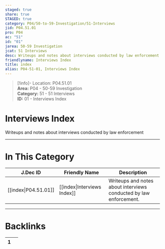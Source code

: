 ```yaml
---  
staged: true  
share: true  
STAGED: true  
category: P04/50-to-59-Investigation/51-Interviews  
jid: P04.51.01  
pro: P04  
ac: "51"  
id: "01"  
jarea: 50-59 Investigation  
jcat: 51 Interviews  
desc: Writeups and notes about interviews conducted by law enforcement.  
friendlyname: Interviews Index  
title: index  
alias: P04-51-01, Interviews Index  
---  
```

  
>[!info]- Location: P04.51.01  
>**Area:** P04 - 50-59 Investigation  
>**Category:** 51 - 51 Interviews  
>**ID:** 01 - Interviews Index  
  
# Interviews Index  
  
Writeups and notes about interviews conducted by law enforcement  
   
  
  
---  
# In This Category  
  
| J.Dec ID                                                                                    | Friendly Name                                                                                      | Description                                                       |  
| ------------------------------------------------------------------------------------------- | -------------------------------------------------------------------------------------------------- | ----------------------------------------------------------------- |  
| [[index\|P04.51.01]] | [[index\|Interviews Index]] | Writeups and notes about interviews conducted by law enforcement. |  
  
  
---  
# Backlinks  
<div><table class="dataview table-view-table"><thead class="table-view-thead"><tr class="table-view-tr-header"><th class="table-view-th"><span></span><span class="dataview small-text">1</span></th><th class="table-view-th"><span></span></th></tr></thead><tbody class="table-view-tbody"></tbody></table></div>